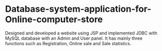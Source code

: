 # Database-system-application-for-Online-computer-store
Designed and developed a website using JSP and implemented JDBC with MySQL database with an Admin and User panel. It has mainly three functions such as Registration, Online sale and Sale statistics.
